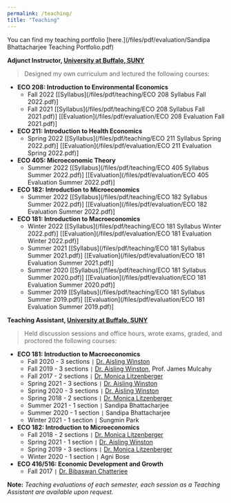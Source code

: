 ```yaml
---
permalink: /teaching/
title: "Teaching"
---
```


You can find my teaching portfolio [here.](/files/pdf/evaluation/Sandipa Bhattacharjee Teaching Portfolio.pdf)

**Adjunct Instructor, [University at Buffalo, SUNY](https://arts-sciences.buffalo.edu/economics.html)**  
> Designed my own curriculum and lectured the following courses: 

 - **ECO 208: Introduction to Environmental Economics** 
     - Fall 2022 [[Syllabus](/files/pdf/teaching/ECO 208 Syllabus Fall 2022.pdf)]
     - Fall 2021 [[Syllabus](/files/pdf/teaching/ECO 208 Syllabus Fall 2021.pdf)] [[Evaluation](/files/pdf/evaluation/ECO 208 Evaluation Fall 2021.pdf)]
 - **ECO 211: Introduction to Health Economics**
     - Spring 2022 [[Syllabus](/files/pdf/teaching/ECO 211 Syllabus Spring 2022.pdf)] [[Evaluation](/files/pdf/evaluation/ECO 211 Evaluation Spring 2022.pdf)]
 - **ECO 405: Microeconomic Theory**
     - Summer 2022 [[Syllabus](/files/pdf/teaching/ECO 405 Syllabus Summer 2022.pdf)] [[Evaluation](/files/pdf/evaluation/ECO 405 Evaluation Summer 2022.pdf)]
 - **ECO 182: Introduction to Microeconomics**
     - Summer 2022 [[Syllabus](/files/pdf/teaching/ECO 182 Syllabus Summer 2022.pdf)] [[Evaluation](/files/pdf/evaluation/ECO 182 Evaluation Summer 2022.pdf)]
 - **ECO 181: Introduction to Macroeconomics** 
     - Winter 2022 [[Syllabus](/files/pdf/teaching/ECO 181 Syllabus Winter 2022.pdf)] [[Evaluation](/files/pdf/evaluation/ECO 181 Evaluation Winter 2022.pdf)]
     - Summer 2021 [[Syllabus](/files/pdf/teaching/ECO 181 Syllabus Summer 2021.pdf)] [[Evaluation](/files/pdf/evaluation/ECO 181 Evaluation Summer 2021.pdf)]
     - Summer 2020 [[Syllabus](/files/pdf/teaching/ECO 181 Syllabus Summer 2020.pdf)] [[Evaluation](/files/pdf/evaluation/ECO 181 Evaluation Summer 2020.pdf)]
     - Summer 2019 [[Syllabus](/files/pdf/teaching/ECO 181 Syllabus Summer 2019.pdf)] [[Evaluation](/files/pdf/evaluation/ECO 181 Evaluation Summer 2019.pdf)]


**Teaching Assistant, [University at Buffalo, SUNY](https://arts-sciences.buffalo.edu/economics.html)**  
> Held discussion sessions and office hours, wrote exams, graded, and proctored the following courses:  


 - **ECO 181: Introduction to Macroeconomics** 
     - Fall 2020 - 3 sections `|` [Dr. Aisling Winston](https://sites.google.com/view/aisling-winston/home)
     - Fall 2019 - 3 sections `|` [Dr. Aisling Winston](https://sites.google.com/view/aisling-winston/home), Prof. James Mulcahy
     - Fall 2017 - 2 sections `|` [Dr. Monica Litzenberger](https://www.sjf.edu/profiles/profile-last-name-1974-en.html)
     - Spring 2021 - 3 sections `|` [Dr. Aisling Winston](https://sites.google.com/view/aisling-winston/home)
     - Spring 2020 - 3 sections `|` [Dr. Aisling Winston](https://sites.google.com/view/aisling-winston/home)
     - Spring 2018 - 2 sections `|` [Dr. Monica Litzenberger](https://www.sjf.edu/profiles/profile-last-name-1974-en.html)
     - Summer 2021 - 1 section `|` Sandipa Bhattacharjee
     - Summer 2020 - 1 section `|` Sandipa Bhattacharjee
     - Winter 2021 - 1 section `|` Sungmin Park
 - **ECO 182: Introduction to Microeconomics** 
     - Fall 2018 - 2 sections `|` [Dr. Monica Litzenberger](https://www.sjf.edu/profiles/profile-last-name-1974-en.html)
     - Spring 2021 - 1 section `|` [Dr. Aisling Winston](https://sites.google.com/view/aisling-winston/home)
     - Spring 2019 - 3 sections `|` [Dr. Monica Litzenberger](https://www.sjf.edu/profiles/profile-last-name-1974-en.html)
     - Winter 2020 - 1 section `|` Agni Bose
 - **ECO 416/516: Economic Development and Growth** 
     - Fall 2017 `|` [Dr. Bibaswan Chatterjee](http://jinhe.xjtu.edu.cn/info/1027/2066.htm)

**Note:** *Teaching evaluations of each semester, each session as a Teaching Assistant are available upon request.*

